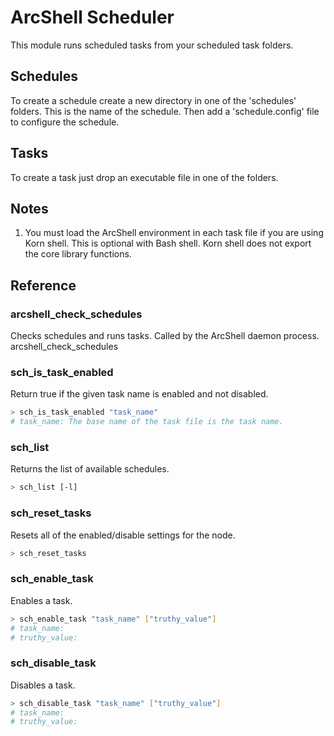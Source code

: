# ArcShell Scheduler

This module runs scheduled tasks from your scheduled task folders.

## Schedules

To create a schedule create a new directory in one of the 'schedules' folders. This is the name of the schedule. Then add a 'schedule.config' file to configure the schedule.

## Tasks

To create a task just drop an executable file in one of the folders.

## Notes

1) You must load the ArcShell environment in each task file if you are using Korn shell. This is optional with Bash shell. Korn shell does not export the core library functions.

## Reference


### arcshell_check_schedules
Checks schedules and runs tasks. Called by the ArcShell daemon process.
arcshell_check_schedules

### sch_is_task_enabled
Return true if the given task name is enabled and not disabled.
```bash
> sch_is_task_enabled "task_name"
# task_name: The base name of the task file is the task name.
```

### sch_list
Returns the list of available schedules.
```bash
> sch_list [-l]
```

### sch_reset_tasks
Resets all of the enabled/disable settings for the node.
```bash
> sch_reset_tasks
```

### sch_enable_task
Enables a task.
```bash
> sch_enable_task "task_name" ["truthy_value"]
# task_name:
# truthy_value:
```

### sch_disable_task
Disables a task.
```bash
> sch_disable_task "task_name" ["truthy_value"]
# task_name:
# truthy_value:
```

